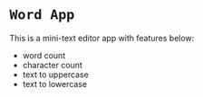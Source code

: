 # `Word App`

This is a mini-text editor app with features below:

* word count
* character count
* text to uppercase
* text to lowercase
